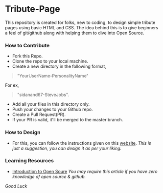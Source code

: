 # Tribute-Page
This repository is created for folks, new to coding, to design simple tribute pages using basic HTML and CSS. 
The idea behind this is to give beginners a feel of git/github along with helping them to dive into Open Source.  

### How to Contribute
- Fork this Repo.
- Clone the repo to your local machine.
- Create a new directory in the following format,

>"YourUserName-PersonalityName" 

For ex, 

>"sidanand67-SteveJobs".

- Add all your files in this directory only.
- Push your changes to your Github repo.
- Create a Pull Request(PR).
- If your PR is valid, it'll be merged to the master branch.

### How to Design
- For this, you can follow the instructions given on this [website](https://www.freecodecamp.org/learn/responsive-web-design/responsive-web-design-projects/build-a-tribute-page).
_This is just a suggestion, you can design it as per your liking._

### Learning Resources
- [Introduction to Open Soure](https://www.digitalocean.com/community/tutorial_series/an-introduction-to-open-source)
_You may require this article if you have zero knowledge of open source & github._

_Good Luck_
